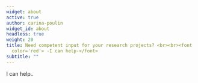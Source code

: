 ```yaml
---
widget: about
active: true
author: carina-poulin
widget_id: about
headless: true
weight: 20
title: Need competent input for your research projects? <br><br><font
  color='red'> -I can help-</font>
subtitle: ""
---
```

I can help..